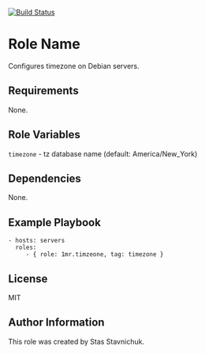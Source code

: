 [![Build Status](https://travis-ci.com/1mr/ansible-role-timezone.svg?branch=master)](https://travis-ci.com/1mr/ansible-role-timezone)

Role Name
=========

Configures timezone on Debian servers.

Requirements
------------

None.

Role Variables
--------------

`timezone` - tz database name (default: America/New_York)

Dependencies
------------

None.

Example Playbook
----------------

    - hosts: servers
      roles:
         - { role: 1mr.timzeone, tag: timezone }

License
-------

MIT

Author Information
------------------

This role was created by Stas Stavnichuk.
